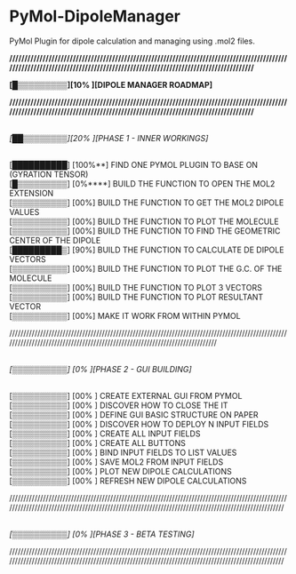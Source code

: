 # PyMol-DipoleManager

PyMol Plugin for dipole calculation and managing using .mol2 files.

<b>/////////////////////////////////////////////////////////////////////////////////////////////////////////////////////////////////////////////////////////////////////////////

[█▒▒▒▒▒▒▒▒▒][10% ][DIPOLE MANAGER ROADMAP]

/////////////////////////////////////////////////////////////////////////////////////////////////////////////////////////////////////////////////////////////////////////////</b>

<br><i>[██▒▒▒▒▒▒▒▒][20% ][PHASE 1 - INNER WORKINGS]</i>


<br>[██████████] [100%**] FIND ONE PYMOL PLUGIN TO BASE ON (GYRATION TENSOR)
<br>[█▒▒▒▒▒▒▒▒▒] [0%****] BUILD THE FUNCTION TO OPEN THE MOL2 EXTENSION
<br>[▒▒▒▒▒▒▒▒▒▒] [00%] BUILD THE FUNCTION TO GET THE MOL2 DIPOLE VALUES
<br>[▒▒▒▒▒▒▒▒▒▒] [00%] BUILD THE FUNCTION TO PLOT THE MOLECULE
<br>[▒▒▒▒▒▒▒▒▒▒] [00%] BUILD THE FUNCTION TO FIND THE GEOMETRIC CENTER OF THE DIPOLE
<br>[█████████▒] [90%] BUILD THE FUNCTION TO CALCULATE DE DIPOLE VECTORS
<br>[▒▒▒▒▒▒▒▒▒▒] [00%] BUILD THE FUNCTION TO PLOT THE G.C. OF THE MOLECULE 
<br>[▒▒▒▒▒▒▒▒▒▒] [00%] BUILD THE FUNCTION TO PLOT 3 VECTORS
<br>[▒▒▒▒▒▒▒▒▒▒] [00%] BUILD THE FUNCTION TO PLOT RESULTANT VECTOR
<br>[▒▒▒▒▒▒▒▒▒▒] [00%] MAKE IT WORK FROM WITHIN PYMOL
 
/////////////////////////////////////////////////////////////////////////////////////////////////////////////////////////////////////////////////////////////////////////////

<br><i>[▒▒▒▒▒▒▒▒▒▒] [0%  ][PHASE 2 - GUI BUILDING]</i>


<br>[▒▒▒▒▒▒▒▒▒▒] [00% ] CREATE EXTERNAL GUI FROM PYMOL
<br>[▒▒▒▒▒▒▒▒▒▒] [00% ] DISCOVER HOW TO CLOSE THE IT
<br>[▒▒▒▒▒▒▒▒▒▒] [00% ] DEFINE GUI BASIC STRUCTURE ON PAPER
<br>[▒▒▒▒▒▒▒▒▒▒] [00% ] DISCOVER HOW TO DEPLOY N INPUT FIELDS
<br>[▒▒▒▒▒▒▒▒▒▒] [00% ] CREATE ALL INPUT FIELDS
<br>[▒▒▒▒▒▒▒▒▒▒] [00% ] CREATE ALL BUTTONS
<br>[▒▒▒▒▒▒▒▒▒▒] [00% ] BIND INPUT FIELDS TO LIST VALUES
<br>[▒▒▒▒▒▒▒▒▒▒] [00% ] SAVE MOL2 FROM INPUT FIELDS
<br>[▒▒▒▒▒▒▒▒▒▒] [00% ] PLOT NEW DIPOLE CALCULATIONS
<br>[▒▒▒▒▒▒▒▒▒▒] [00% ] REFRESH NEW DIPOLE CALCULATIONS 


/////////////////////////////////////////////////////////////////////////////////////////////////////////////////////////////////////////////////////////////////////////////////////////////////////

<br><i>[▒▒▒▒▒▒▒▒▒▒] [0%  ][PHASE 3 - BETA TESTING]</i>

/////////////////////////////////////////////////////////////////////////////////////////////////////////////////////////////////////////////////////////////////////////////////////////////////////


